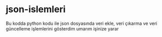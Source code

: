 # json-islemleri
Bu kodda python kodu ile json dosyasında veri ekle, veri çıkarma ve veri güncelleme işlemlerini gösterdim umarım işinize yarar
